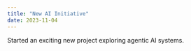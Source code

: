 ```yaml
---
title: "New AI Initiative"
date: 2023-11-04
---
```

Started an exciting new project exploring agentic AI systems.
